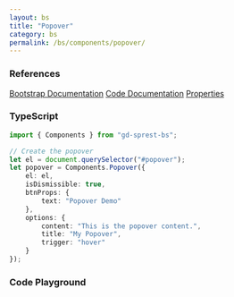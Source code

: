 ```yaml
---
layout: bs
title: "Popover"
category: bs
permalink: /bs/components/popover/
---
```


### References

<div class="bs">
    <div class="list-group">
        <a class="list-group-item list-group-item-action" href="https://getbootstrap.com/docs/4.4/components/popovers">Bootstrap Documentation</a>
        <a class="list-group-item list-group-item-action" href="/sprest-bs/modules/components_components.html#{{ page.title }}">Code Documentation</a>
        <a class="list-group-item list-group-item-action" href="/sprest-bs/interfaces/components_components.I{{ page.title }}Props.html">Properties</a>
    </div>
</div>

### TypeScript

```ts
import { Components } from "gd-sprest-bs";

// Create the popover
let el = document.querySelector("#popover");
let popover = Components.Popover({
    el: el,
    isDismissible: true,
    btnProps: {
        text: "Popover Demo"
    },
    options: {
        content: "This is the popover content.",
        title: "My Popover",
        trigger: "hover"
    }
});
```

### Code Playground

<div id="playground" class="bs"></div>
<script type="text/javascript">
    // Wait for the page to load
    window.addEventListener("load", function() {
        // Create the code editor
        var editor = CodeEditor(document.getElementById("playground"), true, [
            '// Create the popover content',
            'var elContent = document.createElement("div");',
            'elContent.classList.add("m-2");',
            'elContent.innerHTML = "This is the popover content.";\n',
            '// Create the popover',
            'Components.Popover({',
            '\tel: app,',
            '\ttitle: "My Popover",',
            '\tbtnProps: {',
            '\t\ttext: "Popover Demo"',
            '\t},',
            '\toptions: {',
            '\t\tcontent: elContent,',
            '\t\ttrigger: "focus"',
            '\t}',
            '});'
        ].join('\n'));
    });
</script>